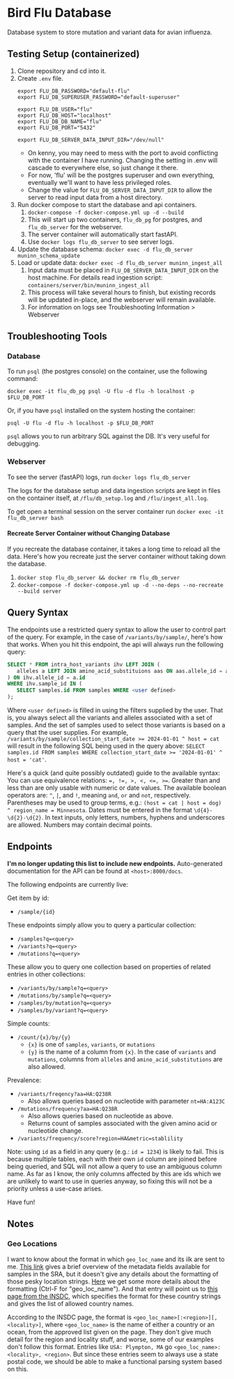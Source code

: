 # Bird Flu Database

Database system to store mutation and variant data for avian influenza.

## Testing Setup (containerized)

1. Clone repository and cd into it.
2. Create `.env` file.
    ```
    export FLU_DB_PASSWORD="default-flu"
    export FLU_DB_SUPERUSER_PASSWORD="default-superuser"
    
    export FLU_DB_USER="flu"
    export FLU_DB_HOST="localhost"
    export FLU_DB_DB_NAME="flu"
    export FLU_DB_PORT="5432"
    
    export FLU_DB_SERVER_DATA_INPUT_DIR="/dev/null"
    ```
    - On kenny, you may need to mess with the port to avoid conflicting with the container I have running.
      Changing the setting in .env will cascade to everywhere else, so just change it there.
    - For now, 'flu' will be the postgres superuser and own everything, eventually we'll want to have less privileged
      roles.
    - Change the value for `FLU_DB_SERVER_DATA_INPUT_DIR` to allow the server to read input data from a host directory.
3. Run docker compose to start the database and api containers.
    1. `docker-compose -f docker-compose.yml up -d --build`
    2. This will start up two containers, `flu_db_pg` for postgres, and `flu_db_server` for the webserver.
    3. The server container will automatically start fastAPI.
    4. Use `docker logs flu_db_server` to see server logs.
4. Update the database schema: `docker exec -d flu_db_server muninn_schema_update`
5. Load or update data:  `docker exec -d flu_db_server muninn_ingest_all`
    1. Input data must be placed in `FLU_DB_SERVER_DATA_INPUT_DIR` on the host machine.
       For details read ingestion script: `containers/server/bin/muninn_ingest_all`
    2. This process will take several hours to finish, but existing records will be updated in-place, and the webserver
       will remain available.
    3. For information on logs see Troubleshooting Information > Webserver

## Troubleshooting Tools

### Database

To run `psql` (the postgres console) on the container, use the following command:

```
docker exec -it flu_db_pg psql -U flu -d flu -h localhost -p $FLU_DB_PORT
```

Or, if you have `psql` installed on the system hosting the container:

```
psql -U flu -d flu -h localhost -p $FLU_DB_PORT
```

`psql` allows you to run arbitrary SQL against the DB.
It's very useful for debugging.

### Webserver

To see the server (fastAPI) logs, run `docker logs flu_db_server`

The logs for the database setup and data ingestion scripts are kept in files on the container itself, at
`/flu/db_setup.log` and `/flu/ingest_all.log`.

To get open a terminal session on the server container run `docker exec -it flu_db_server bash`

#### Recreate Server Container without Changing Database

If you recreate the database container, it takes a long time to reload all the data.
Here's how you recreate just the server container without taking down the database.

1. `docker stop flu_db_server && docker rm flu_db_server`
2. `docker-compose -f docker-compose.yml up -d --no-deps --no-recreate --build server`

## Query Syntax

The endpoints use a restricted query syntax to allow the user to
control part of the query.
For example, in the case of `/variants/by/sample/`, here's how that works.
When you hit this endpoint, the api will always run the following query:

```sql
SELECT * FROM intra_host_variants ihv LEFT JOIN (
   alleles a LEFT JOIN amino_acid_substituions aas ON aas.allele_id = a.id
) ON ihv.allele_id = a.id
WHERE ihv.sample_id IN (
   SELECT samples.id FROM samples WHERE <user defined> 
);
```

Where `<user defined>` is filled in using the filters supplied by the user.
That is, you always select all the variants and alleles associated with a set of samples.
And the set of samples used to select those variants is based on a query that the user supplies.
For example, `/variants/by/sample/collection_start_date >= 2024-01-01 ^ host = cat` will result in the following SQL
being used in the query above:
`SELECT samples.id FROM samples WHERE collection_start_date >= '2024-01-01' ^ host = 'cat'`.

Here's a quick (and quite possibly outdated) guide to the available syntax:
You can use equivalence relations: `=, !=, >, <, <=, >=`.
Greater than and less than are only usable with numeric or date values.
The available boolean operators are: `^`, `|`, and `!`, meaning `and`, `or` and `not`, respectively.
Parentheses may be used to group terms, e.g.: `(host = cat | host = dog) ^ region_name = Minnesota`.
Dates must be entered in the format `\d{4}-\d{2}-\d{2}`.
In text inputs, only letters, numbers, hyphens and underscores are allowed.
Numbers may contain decimal points.

## Endpoints

**I'm no longer updating this list to include new endpoints.**
Auto-generated documentation for the API can be found at `<host>:8000/docs`.

The following endpoints are currently live:

Get item by id:

- `/sample/{id}`

These endpoints simply allow you to query a particular collection:

- `/samples?q=<query>`
- `/variants?q=<query>`
- `/mutations?q=<query>`

These allow you to query one collection based on properties of related entries in other collections:

- `/variants/by/sample?q=<query>`
- `/mutations/by/sample?q=<query>`
- `/samples/by/mutation?q=<query>`
- `/samples/by/variant?q=<query>`

Simple counts:

- `/count/{x}/by/{y}`
    - `{x}` is one of `samples`, `variants`, or `mutations`
    - `{y}` is the name of a column from `{x}`. In the case of `variants` and `mutations`, columns from `alleles`
      and `amino_acid_substitutions` are also allowed.

Prevalence:

- `/variants/freqency?aa=HA:Q238R`
    - Also allows queries based on nucleotide with parameter `nt=HA:A123C`
- `/mutations/frequency?aa=HA:Q238R`
    - Also allows queries based on nucleotide as above.
    - Returns count of samples associated with the given amino acid or nucleotide change.
- `/variants/frequency/score?region=HA&metric=stablility`

Note: using `id` as a field in any query (e.g.: `id = 1234`) is likely to fail.
This is because multiple tables, each with their own `id` column are joined before being queried, and SQL will not allow
a query to use an ambiguous column name.
As far as I know, the only columns affected by this are ids which we are unlikely to want to use in queries anyway, so
fixing this will not be a priority unless a use-case arises.

Have fun!

## Notes

### Geo Locations

I want to know about the format in which `geo_loc_name` and its ilk are sent to me.
[This link](https://www.ncbi.nlm.nih.gov/sra/docs/sra-cloud-based-metadata-table/) gives a brief overview of the
metadata fields available for samples in the SRA, but it doesn't give any details about the formatting of those pesky
location strings.
[Here](https://www.ncbi.nlm.nih.gov/biosample/docs/attributes/) we get some more details about the formatting
(Ctrl-F for "geo_loc_name").
And that entry will point us to
[this page from the INSDC](https://www.insdc.org/submitting-standards/geo_loc_name-qualifier-vocabulary/),
which specifies the format for these country strings and gives the list of allowed country names.

According to the INSDC page, the format is `<geo_loc_name>[:<region>][, <locality>]`, where `<geo_loc_name>` is the name
of either a country or an ocean, from the approved list given on the page.
They don't give much detail for the region and locality stuff, and worse, some of our examples don't follow this format.
Entries like `USA: Plympton, MA` go `<geo_loc_name>:<locality>, <region>`.
But since these entries seem to always use a state postal code, we should be able to make a functional parsing system
based on this.
